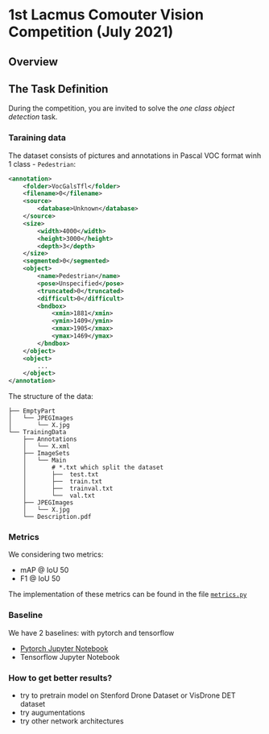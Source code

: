 # 1st Lacmus Comouter Vision Competition (July 2021)
## Overview

## The Task Definition
During the competition, you are invited to solve the *one class object detection* task. 

### Taraining data
The dataset consists of pictures and annotations in Pascal VOC format winh 1 class - `Pedestrian`:

```xml
<annotation>
    <folder>VocGalsTfl</folder>
    <filename>0</filename>
    <source>
        <database>Unknown</database>
    </source>
    <size>
        <width>4000</width>
        <height>3000</height>
        <depth>3</depth>
    </size>
    <segmented>0</segmented>
    <object>
        <name>Pedestrian</name>
        <pose>Unspecified</pose>
        <truncated>0</truncated>
        <difficult>0</difficult>
        <bndbox>
            <xmin>1881</xmin>
            <ymin>1409</ymin>
            <xmax>1905</xmax>
            <ymax>1469</ymax>
        </bndbox>
    </object>
    <object>
        ...
    </object>
</annotation> 
```

The structure of the data:
```
├── EmptyPart
│   └── JPEGImages
│       └── X.jpg
└── TrainingData
    ├── Annotations
    │   └── X.xml
    ├── ImageSets
    │   └── Main 
    │       # *.txt which split the dataset
    │       ├──  test.txt
    │       ├──  train.txt
    │       ├──  trainval.txt
    │       └──  val.txt
    ├── JPEGImages
    │   └── X.jpg
    └── Description.pdf
```

### Metrics
We considering two metrics:
- mAP @ IoU 50
- F1 @ IoU 50

The implementation of these metrics can be found in the file [`metrics.py`](pytorch_baseline/metrics.py)

### Baseline

We have 2 baselines: with pytorch and tensorflow

- [Pytorch Jupyter Notebook](pytorch_baseline/pytorch_baseline.ipynb)
- Tensorflow Jupyter Notebook

### How to get better results?
- try to pretrain model on Stenford Drone Dataset or VisDrone DET dataset
- try augumentations
- try other network architectures